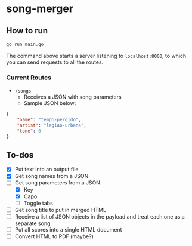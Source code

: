 # song-merger

## How to run
```bash
go run main.go
```

The command above starts a server listening to `localhost:8000`, to which you can send requests to all the routes.

### Current Routes
- `/songs`
  - Receives a JSON with song parameters
  - Sample JSON below:

```json
{
    "name": "tempo-perdido",
    "artist": "legiao-urbana",
    "tone": 0
}
```

## To-dos
- [X] Put text into an output file
- [X] Get song names from a JSON
- [ ] Get song parameters from a JSON
  - [X] Key
  - [X] Capo
  - [ ] Toggle tabs
- [ ] Get song title to put in merged HTML
- [ ] Receive a list of JSON objects in the payload and treat each one as a separate song
- [ ] Put all scores into a single HTML document
- [ ] Convert HTML to PDF (maybe?)
